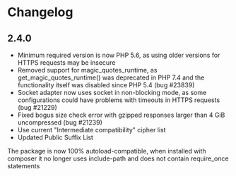 # Changelog

## 2.4.0

* Minimum required version is now PHP 5.6, as using older versions for HTTPS
  requests may be insecure
* Removed support for magic_quotes_runtime, as get_magic_quotes_runtime()
  was deprecated in PHP 7.4 and the functionality itself was disabled 
  since PHP 5.4 (bug #23839)
* Socket adapter now uses socket in non-blocking mode, as some configurations
  could have problems with timeouts in HTTPS requests (bug #21229)
* Fixed bogus size check error with gzipped responses larger than 4 GiB
  uncompressed (bug #21239)
* Use current &quot;Intermediate compatibility&quot; cipher list
* Updated Public Suffix List

The package is now 100% autoload-compatible, when installed with composer it
no longer uses include-path and does not contain require_once statements

